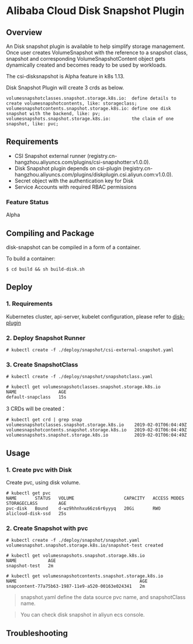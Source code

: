 # Alibaba Cloud Disk Snapshot Plugin

## Overview

An Disk snapshot plugin is available to help simplify storage management.
Once user creates VolumeSnapshot with the reference to a snapshot class, snapshot and
corresponding VolumeSnapshotContent object gets dynamically created and becomes ready to be used by
workloads.

The csi-disksnapshot is Alpha feature in k8s 1.13.

Disk Snapshot Plugin will create 3 crds as below.

```
volumesnapshotclasses.snapshot.storage.k8s.io:  define details to create volumesnapshotcontents, like: storageclass;
volumesnapshotcontents.snapshot.storage.k8s.io: define one disk snapshot with the backend, like: pv;
volumesnapshots.snapshot.storage.k8s.io:        the claim of one snapshot, like: pvc;
```

## Requirements

* CSI Snapshot external runner (registry.cn-hangzhou.aliyuncs.com/plugins/csi-snapshotter:v1.0.0).
* Disk Snapshot plugin depends on csi-plugin (registry.cn-hangzhou.aliyuncs.com/plugins/diskplugin.csi.aliyun.com:v1.0.0).
* Secret object with the authentication key for Disk
* Service Accounts with required RBAC permissions

### Feature Status
Alpha

## Compiling and Package
disk-snapshot can be compiled in a form of a container.

To build a container:
```
$ cd build && sh build-disk.sh
```

## Deploy

### 1. Requirements
Kubernetes cluster, api-server, kubelet configuration, please refer to [disk-plugin](./README-disk.md)


### 2. Deploy Snapshot Runner

```
# kubectl create -f ./deploy/snapshot/csi-external-snapshot.yaml
```

### 3. Create SnapshotClass
```
# kubectl create -f ./deploy/snapshot/snapshotclass.yaml

# kubectl get volumesnapshotclasses.snapshot.storage.k8s.io
NAME                AGE
default-snapclass   15s
```

3 CRDs will be created：

```
# kubectl get crd | grep snap
volumesnapshotclasses.snapshot.storage.k8s.io    2019-02-01T06:04:49Z
volumesnapshotcontents.snapshot.storage.k8s.io   2019-02-01T06:04:49Z
volumesnapshots.snapshot.storage.k8s.io          2019-02-01T06:04:49Z
```

## Usage

### 1. Create pvc with Disk
Create pvc, using disk volume.

```
# kubectl get pvc
NAME       STATUS   VOLUME                   CAPACITY   ACCESS MODES   STORAGECLASS        AGE
pvc-disk   Bound    d-wz9hhnhxu66zs6r6yyyq   20Gi       RWO            alicloud-disk-ssd   25s

```


### 2. Create Snapshot with pvc
```
# kubectl create -f ./deploy/snapshot/snapshot.yaml
volumesnapshot.snapshot.storage.k8s.io/snapshot-test created

# kubectl get volumesnapshots.snapshot.storage.k8s.io
NAME            AGE
snapshot-test   2m

# kubectl get volumesnapshotcontents.snapshot.storage.k8s.io
NAME                                               AGE
snapcontent-77a75b63-1987-11e9-a520-00163e024341   2m
```

> snapshot.yaml define the data source pvc name, and snapshotClass name.

> You can check disk snapshot in aliyun ecs console.

## Troubleshooting
